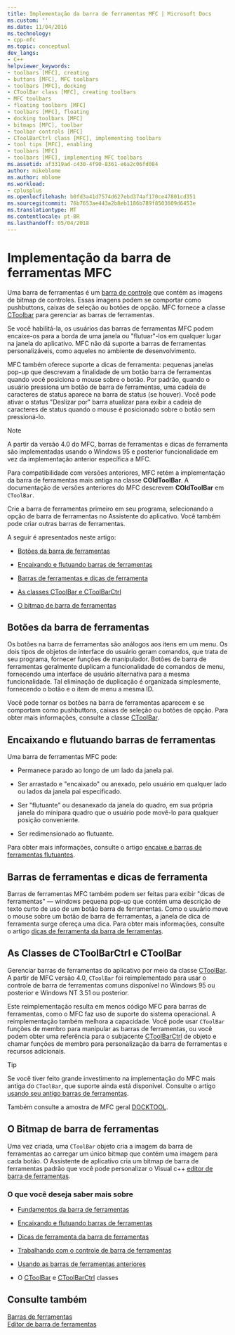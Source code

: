 ```yaml
---
title: Implementação da barra de ferramentas MFC | Microsoft Docs
ms.custom: ''
ms.date: 11/04/2016
ms.technology:
- cpp-mfc
ms.topic: conceptual
dev_langs:
- C++
helpviewer_keywords:
- toolbars [MFC], creating
- buttons [MFC], MFC toolbars
- toolbars [MFC], docking
- CToolBar class [MFC], creating toolbars
- MFC toolbars
- floating toolbars [MFC]
- toolbars [MFC], floating
- docking toolbars [MFC]
- bitmaps [MFC], toolbar
- toolbar controls [MFC]
- CToolBarCtrl class [MFC], implementing toolbars
- tool tips [MFC], enabling
- toolbars [MFC]
- toolbars [MFC], implementing MFC toolbars
ms.assetid: af3319ad-c430-4f90-8361-e6a2c06fd084
author: mikeblome
ms.author: mblome
ms.workload:
- cplusplus
ms.openlocfilehash: b0fd3a41d7574d627ebd374af170ce47801cd351
ms.sourcegitcommit: 76b7653ae443a2b8eb1186b789f8503609d6453e
ms.translationtype: MT
ms.contentlocale: pt-BR
ms.lasthandoff: 05/04/2018
---
```

# <a name="mfc-toolbar-implementation"></a>Implementação da barra de ferramentas MFC
Uma barra de ferramentas é um [barra de controle](../mfc/control-bars.md) que contém as imagens de bitmap de controles. Essas imagens podem se comportar como pushbuttons, caixas de seleção ou botões de opção. MFC fornece a classe [CToolbar](../mfc/reference/ctoolbar-class.md) para gerenciar as barras de ferramentas.  
  
 Se você habilitá-la, os usuários das barras de ferramentas MFC podem encaixe-os para a borda de uma janela ou "flutuar"-los em qualquer lugar na janela do aplicativo. MFC não dá suporte a barras de ferramentas personalizáveis, como aqueles no ambiente de desenvolvimento.  
  
 MFC também oferece suporte a dicas de ferramenta: pequenas janelas pop-up que descrevam a finalidade de um botão barra de ferramentas quando você posiciona o mouse sobre o botão. Por padrão, quando o usuário pressiona um botão de barra de ferramentas, uma cadeia de caracteres de status aparece na barra de status (se houver). Você pode ativar o status "Deslizar por" barra atualizar para exibir a cadeia de caracteres de status quando o mouse é posicionado sobre o botão sem pressioná-lo.  
  
> [!NOTE]
>  A partir da versão 4.0 do MFC, barras de ferramentas e dicas de ferramenta são implementadas usando o Windows 95 e posterior funcionalidade em vez da implementação anterior específica a MFC.  
  
 Para compatibilidade com versões anteriores, MFC retém a implementação da barra de ferramentas mais antiga na classe **COldToolBar**. A documentação de versões anteriores do MFC descrevem **COldToolBar** em `CToolBar`.  
  
 Crie a barra de ferramentas primeiro em seu programa, selecionando a opção de barra de ferramentas no Assistente do aplicativo. Você também pode criar outras barras de ferramentas.  
  
 A seguir é apresentados neste artigo:  
  
-   [Botões da barra de ferramentas](#_core_toolbar_buttons)  
  
-   [Encaixando e flutuando barras de ferramentas](#_core_docking_and_floating_toolbars)  
  
-   [Barras de ferramentas e dicas de ferramenta](#_core_toolbars_and_tool_tips)  
  
-   [As classes CToolBar e CToolBarCtrl](#_core_the_ctoolbar_and_ctoolbarctrl_classes)  
  
-   [O bitmap de barra de ferramentas](#_core_the_toolbar_bitmap)  
  
##  <a name="_core_toolbar_buttons"></a> Botões da barra de ferramentas  
 Os botões na barra de ferramentas são análogos aos itens em um menu. Os dois tipos de objetos de interface do usuário geram comandos, que trata de seu programa, fornecer funções de manipulador. Botões de barra de ferramentas geralmente duplicam a funcionalidade de comandos de menu, fornecendo uma interface de usuário alternativa para a mesma funcionalidade. Tal eliminação de duplicação é organizada simplesmente, fornecendo o botão e o item de menu a mesma ID.  
  
 Você pode tornar os botões na barra de ferramentas aparecem e se comportam como pushbuttons, caixas de seleção ou botões de opção. Para obter mais informações, consulte a classe [CToolBar](../mfc/reference/ctoolbar-class.md).  
  
##  <a name="_core_docking_and_floating_toolbars"></a> Encaixando e flutuando barras de ferramentas  
 Uma barra de ferramentas MFC pode:  
  
-   Permanece parado ao longo de um lado da janela pai.  
  
-   Ser arrastado e "encaixado" ou anexado, pelo usuário em qualquer lado ou lados da janela pai especificado.  
  
-   Ser "flutuante" ou desanexado da janela do quadro, em sua própria janela do minipara quadro que o usuário pode movê-lo para qualquer posição conveniente.  
  
-   Ser redimensionado ao flutuante.  
  
 Para obter mais informações, consulte o artigo [encaixe e barras de ferramentas flutuantes](../mfc/docking-and-floating-toolbars.md).  
  
##  <a name="_core_toolbars_and_tool_tips"></a> Barras de ferramentas e dicas de ferramenta  
 Barras de ferramentas MFC também podem ser feitas para exibir "dicas de ferramentas" — windows pequena pop-up que contém uma descrição de texto curto de uso de um botão barra de ferramentas. Como o usuário move o mouse sobre um botão de barra de ferramentas, a janela de dica de ferramenta surge ofereça uma dica. Para obter mais informações, consulte o artigo [dicas de ferramenta da barra de ferramentas](../mfc/toolbar-tool-tips.md).  
  
##  <a name="_core_the_ctoolbar_and_ctoolbarctrl_classes"></a> As Classes de CToolBarCtrl e CToolBar  
 Gerenciar barras de ferramentas do aplicativo por meio da classe [CToolBar](../mfc/reference/ctoolbar-class.md). A partir de MFC versão 4.0, `CToolBar` foi reimplementado para usar o controle de barra de ferramentas comuns disponível no Windows 95 ou posterior e Windows NT 3.51 ou posterior.  
  
 Este reimplementação resulta em menos código MFC para barras de ferramentas, como o MFC faz uso de suporte do sistema operacional. A reimplementação também melhora a capacidade. Você pode usar `CToolBar` funções de membro para manipular as barras de ferramentas, ou você podem obter uma referência para o subjacente [CToolBarCtrl](../mfc/reference/ctoolbarctrl-class.md) de objeto e chamar funções de membro para personalização da barra de ferramentas e recursos adicionais.  
  
> [!TIP]
>  Se você tiver feito grande investimento na implementação do MFC mais antiga do `CToolBar`, que suporte ainda está disponível. Consulte o artigo [usando seu antigo barras de ferramentas](../mfc/using-your-old-toolbars.md).  
  
 Também consulte a amostra de MFC geral [DOCKTOOL](../visual-cpp-samples.md).  
  
##  <a name="_core_the_toolbar_bitmap"></a> O Bitmap de barra de ferramentas  
 Uma vez criada, uma `CToolBar` objeto cria a imagem da barra de ferramentas ao carregar um único bitmap que contém uma imagem para cada botão. O Assistente de aplicativo cria um bitmap de barra de ferramentas padrão que você pode personalizar o Visual c++ [editor de barra de ferramentas](../windows/toolbar-editor.md).  
  
### <a name="what-do-you-want-to-know-more-about"></a>O que você deseja saber mais sobre  
  
-   [Fundamentos da barra de ferramentas](../mfc/toolbar-fundamentals.md)  
  
-   [Encaixando e flutuando barras de ferramentas](../mfc/docking-and-floating-toolbars.md)  
  
-   [Dicas de ferramenta da barra de ferramentas](../mfc/toolbar-tool-tips.md)  
  
-   [Trabalhando com o controle de barra de ferramentas](../mfc/working-with-the-toolbar-control.md)  
  
-   [Usando as barras de ferramentas anteriores](../mfc/using-your-old-toolbars.md)  
  
-   O [CToolBar](../mfc/reference/ctoolbar-class.md) e [CToolBarCtrl](../mfc/reference/ctoolbarctrl-class.md) classes  
  
## <a name="see-also"></a>Consulte também  
 [Barras de ferramentas](../mfc/toolbars.md)   
 [Editor de barra de ferramentas](../windows/toolbar-editor.md)


